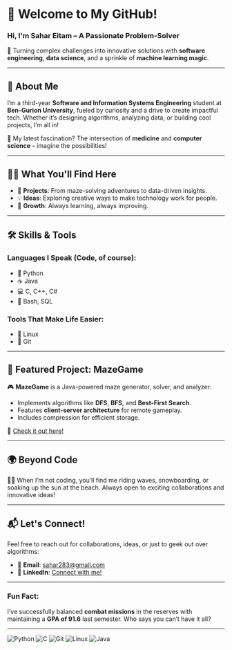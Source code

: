 # 👋 Welcome to My GitHub!  

### **Hi, I'm Sahar Eitam – A Passionate Problem-Solver**  
🚀 Turning complex challenges into innovative solutions with **software engineering**, **data science**, and a sprinkle of **machine learning magic**.  

---

## 🌟 About Me  
I’m a third-year **Software and Information Systems Engineering** student at **Ben-Gurion University**, fueled by curiosity and a drive to create impactful tech. Whether it’s designing algorithms, analyzing data, or building cool projects, I’m all in!  

🔬 My latest fascination? The intersection of **medicine** and **computer science** – imagine the possibilities!  

---

## 👨‍💻 What You'll Find Here  
- 🚧 **Projects**: From maze-solving adventures to data-driven insights.  
- 💡 **Ideas**: Exploring creative ways to make technology work for people.  
- 🌱 **Growth**: Always learning, always improving.

---

## 🛠 Skills & Tools  
### **Languages I Speak (Code, of course):**  
- 🐍 Python  
- ☕ Java  
- 💻 C, C++, C#  
- 🔧 Bash, SQL  

### **Tools That Make Life Easier:**  
- 🐧 Linux  
- 🌳 Git  

---

## 🌟 Featured Project: MazeGame  
🎮 **MazeGame** is a Java-powered maze generator, solver, and analyzer:  
- Implements algorithms like **DFS**, **BFS**, and **Best-First Search**.  
- Features **client-server architecture** for remote gameplay.  
- Includes compression for efficient storage.  

📂 [Check it out here!](#)  

---

## 🌍 Beyond Code  
🏄‍♂️ When I’m not coding, you’ll find me riding waves, snowboarding, or soaking up the sun at the beach. Always open to exciting collaborations and innovative ideas!


---

## 📬 Let's Connect!  
Feel free to reach out for collaborations, ideas, or just to geek out over algorithms:  
- 📧 **Email**: sahar283@gmail.com  
- 💼 **LinkedIn**: [Connect with me!](https://www.linkedin.com/in/sahar-eitam-73b732228)

---

### **Fun Fact:**  
I’ve successfully balanced **combat missions** in the reserves with maintaining a **GPA of 91.6** last semester. Who says you can’t have it all?

---

![Python](https://img.shields.io/badge/Python-3776AB?style=for-the-badge&logo=python&logoColor=white) 
![C](https://img.shields.io/badge/C-00599C?style=for-the-badge&logo=c&logoColor=white) 
![Git](https://img.shields.io/badge/Git-F05032?style=for-the-badge&logo=git&logoColor=white) 
![Linux](https://img.shields.io/badge/Linux-FCC624?style=for-the-badge&logo=linux&logoColor=black) 
![Java](https://img.shields.io/badge/Java-007396?style=for-the-badge&logo=java&logoColor=white)
